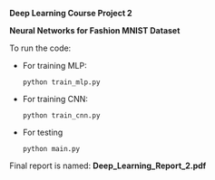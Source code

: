 **Deep Learning Course Project 2**

**Neural Networks for Fashion MNIST Dataset**

To run the code:

- For training MLP: 

	```python train_mlp.py```
- For training CNN: 
	
	```python train_cnn.py```
- For testing
	
	```python main.py```
	
Final report is named: **Deep_Learning_Report_2.pdf**
